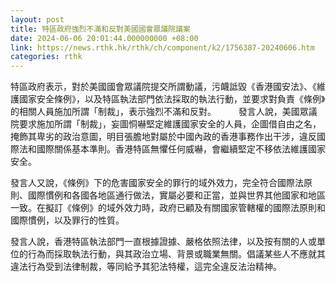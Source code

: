 ```yaml
---
layout: post
title: 特區政府強烈不滿和反對美國國會眾議院議案
date: 2024-06-06 20:01:44.000000000 +08:00
link: https://news.rthk.hk/rthk/ch/component/k2/1756387-20240606.htm
categories: rthk
---
```


特區政府表示，對於美國國會眾議院提交所謂動議，污衊詆毀《香港國安法》、《維護國家安全條例》，以及特區執法部門依法採取的執法行動，並要求對負責《條例》的相關人員施加所謂「制裁」，表示強烈不滿和反對。
　　 
發言人說，美國眾議院要求施加所謂「制裁」，妄圖恫嚇堅定維護國家安全的人員，企圖借自由之名，掩飾其卑劣的政治意圖，明目張膽地對屬於中國內政的香港事務作出干涉，違反國際法和國際關係基本準則。香港特區無懼任何威嚇，會繼續堅定不移依法維護國家安全。

發言人又說，《條例》下的危害國家安全的罪行的域外效力，完全符合國際法原則、國際慣例和各國各地區通行做法，實屬必要和正當，並與世界其他國家和地區一致。在擬訂《條例》的域外效力時，政府已顧及有關國家管轄權的國際法原則和國際慣例，以及罪行的性質。

發言人說，香港特區執法部門一直根據證據、嚴格依照法律，以及按有關的人或單位的行為而採取執法行動，與其政治立場、背景或職業無關。倡議某些人不應就其違法行為受到法律制裁，等同給予其犯法特權，這完全違反法治精神。
